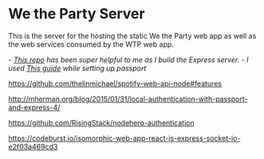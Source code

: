 # We the Party Server

This is the server for the hosting the static We the Party web app as well as the web services consumed by the WTP web app.


*- [This repo](https://github.com/revathskumar/react-server-render/) has been super helpful to me as I build the Express server.*
*- I used [This guide](https://blog.risingstack.com/node-hero-node-js-authentication-passport-js/) while setting up passport*

https://github.com/thelinmichael/spotify-web-api-node#features

http://mherman.org/blog/2015/01/31/local-authentication-with-passport-and-express-4/

https://github.com/RisingStack/nodehero-authentication

https://codeburst.io/isomorphic-web-app-react-js-express-socket-io-e2f03a469cd3
